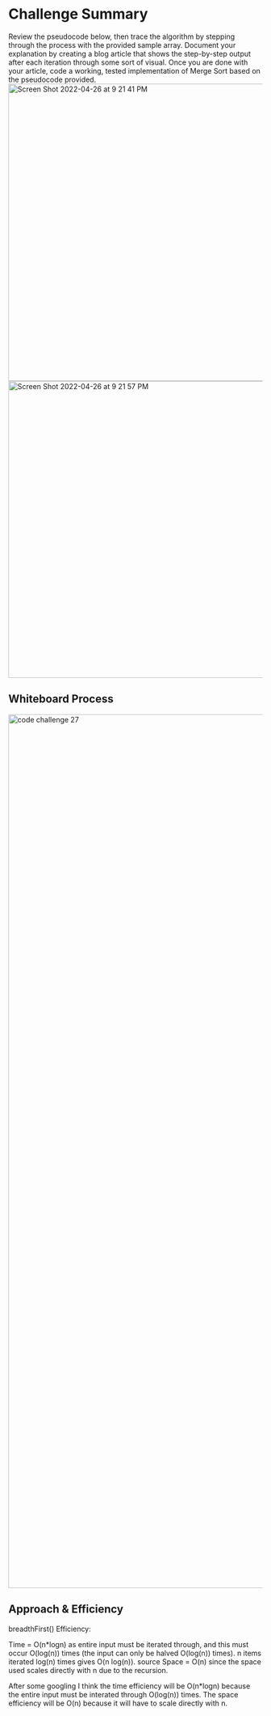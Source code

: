 # Challenge Summary
Review the pseudocode below, then trace the algorithm by stepping through the process with the provided sample array. Document your explanation by creating a blog article that shows the step-by-step output after each iteration through some sort of visual.
Once you are done with your article, code a working, tested implementation of Merge Sort based on the pseudocode provided.
<img width="588" alt="Screen Shot 2022-04-26 at 9 21 41 PM" src="https://user-images.githubusercontent.com/91757275/165440128-d6bf8ecc-1d09-47b6-b2aa-a1a9e366a688.png">
<img width="587" alt="Screen Shot 2022-04-26 at 9 21 57 PM" src="https://user-images.githubusercontent.com/91757275/165440144-650ac2b9-68da-4253-b2c7-8f16f0c42f11.png">


## Whiteboard Process
<img width="1728" alt="code challenge 27" src="https://user-images.githubusercontent.com/91757275/165439880-1029f70c-71e1-4d4c-a8df-51d643aa11c3.png">

## Approach & Efficiency

breadthFirst() Efficiency:

Time = O(n*logn) as entire input must be iterated through, and this must occur O(log(n)) times (the input can only be halved O(log(n)) times). n items iterated log(n) times gives O(n log(n)). source
Space = O(n) since the space used scales directly with n due to the recursion.


After some googling I think the time efficiency will be O(n*logn) because the entire input must be interated through O(log(n)) times.
The space efficiency will be O(n) because it will have to scale directly with n.
